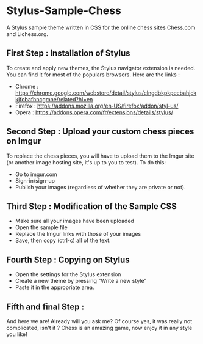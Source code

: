 # Stylus-Sample-Chess
A Stylus sample theme written in CSS for the online chess sites Chess.com and Lichess.org.

## First Step : Installation of Stylus
To create and apply new themes, the Stylus navigator extension is needed. You can find it for most of the populars browsers. Here are the links : 
- Chrome : https://chrome.google.com/webstore/detail/stylus/clngdbkpkpeebahjckkjfobafhncgmne/related?hl=en
- Firefox : https://addons.mozilla.org/en-US/firefox/addon/styl-us/
- Opera : https://addons.opera.com/fr/extensions/details/stylus/

## Second Step : Upload your custom chess pieces on Imgur
To replace the chess pieces, you will have to upload them to the Imgur site (or another image hosting site, it's up to you to test). To do this:
- Go to imgur.com
- Sign-in/sign-up
- Publish your images (regardless of whether they are private or not).

## Third Step : Modification of the Sample CSS
- Make sure all your images have been uploaded
- Open the sample file
- Replace the Imgur links with those of your images
- Save, then copy (ctrl-c) all of the text.

## Fourth Step : Copying on Stylus
- Open the settings for the Stylus extension
- Create a new theme by pressing "Write a new style" 
- Paste it in the appropriate area.

## Fifth and final Step :
And here we are! Already will you ask me? Of course yes, it was really not complicated, isn't it ? Chess is an amazing game, now enjoy it in any style you like!
